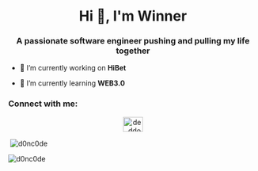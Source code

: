 <h1 align="center">Hi 👋, I'm Winner</h1>
<h3 align="center">A passionate software engineer pushing and pulling my life together</h3>

- 🔭 I’m currently working on **HiBet**

- 🌱 I’m currently learning **WEB3.0**

<h3 align="left">Connect with me:</h3>
<p align="center">
<a href="https://twitter.com/de_ddon" target="blank"><img align="center" src="https://raw.githubusercontent.com/rahuldkjain/github-profile-readme-generator/master/src/images/icons/Social/twitter.svg" alt="de_ddon" height="30" width="40" /></a>
</p>

<p>&nbsp;<img align="center" src="https://github-readme-stats.vercel.app/api?username=d0nc0de&show_icons=true&locale=en" alt="d0nc0de" /></p>

<p><img align="center" src="https://github-readme-streak-stats.herokuapp.com/?user=d0nc0de&" alt="d0nc0de" /></p>
